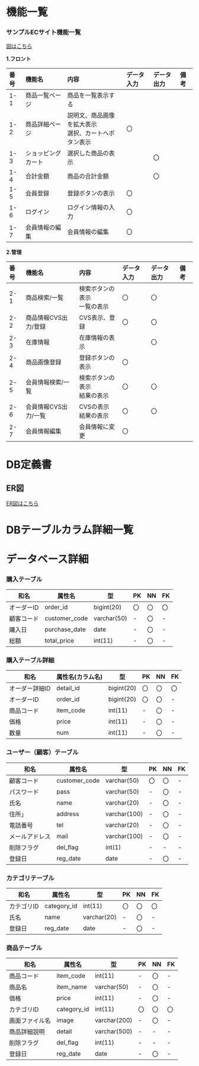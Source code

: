 # 機能一覧
### サンプルECサイト機能一覧

[図はこちら]( https://github.com/Aso2001019/2021sys-design/blob/main/kadai8.md )


**1.フロント**

|番号|機能名|内容|データ入力|データ出力|備考|
|:---|:---|:---|:---|:----|:---|
|1-1|商品一覧ページ|商品を一覧表示する||||
|1-2|商品詳細ページ|説明文、商品画像を拡大表示<br>選択、カートへボタン表示|〇|||
|1-3|ショッピングカート|選択した商品の表示||〇||
|1-4|合計金額|商品の合計金額||〇||
|1-5|会員登録|登録ボタンの表示|〇|||
|1-6|ログイン|ログイン情報の入力|〇|||
|1-7|会員情報の編集|会員情報の編集|〇|||

**2.管理**

|番号|機能名|内容|データ入力|データ出力|備考|
|:---|:---|:---|:---|:----|:---|
|2-1|商品検索/一覧|検索ボタンの表示<br>一覧の表示|〇|〇||
|2-2|商品情報CVS出力/登録|CVS表示、登録|〇|〇||
|2-3|在庫情報|在庫情報の表示||〇||
|2-4|商品画像登録|登録ボタンの表示|〇|||
|2-5|会員情報検索/一覧|検索ボタンの表示<br>結果の表示|〇|〇||
|2-6|会員情報CVS出力/一覧|CVSの表示<br>結果の表示|〇|〇||
|2-7|会員情報編集|会員情報に変更|〇|||


# DB定義書
## ER図
[ER図はこちら]( https://github.com/Aso2001019/2021sys-design/blob/main/mydb.md )

# DBテーブルカラム詳細一覧

# データベース詳細

### 購入テーブル
|和名|属性名|型|PK|NN|FK|
|---|------|--|--|--|--|
|オーダーID|order_id|bigint(20)|〇|〇|〇|
|顧客コード|customer_code|varchar(50)|-|〇|-|
|購入日|purchase_date|date|-|〇|-|
|総額|total_price|int(11)|-|〇|-|

### 購入テーブル詳細
|和名|属性名(カラム名)|型|PK|NN|FK|
|---|------|--|--|--|--|
|オーダー詳細ID|detail_id|bigint(20)|〇|〇|〇|
|オーダーID|order_id|bigint(20)|〇|〇|-|
|商品コード|item_code|int(11)|-|〇|-|
|価格|price|int(11)|-|〇|-|
|数量|num|int(11)|-|〇|-|

### ユーザー（顧客）テーブル 
|和名|属性名|型|PK|NN|FK|
|---|------|--|--|--|--|
|顧客コード|customer_code|varchar(50)|〇|〇|-|
|パスワード|pass|varchar(50)|-|〇|-|
|氏名|name|varchar(20)|-|〇|-|
|住所」|address|varchar(100)|-|〇|-|
|電話番号|tel|varchar(20)|-|〇|-|
|メールアドレス|mail|varchar(100)|-|〇|-|
|削除フラグ|del_flag|int(1)|-|-|-|
|登録日|reg_date|date|-|〇|-|

### カテゴリテーブル
|和名|属性名|型|PK|NN|FK|
|---|------|--|--|--|--|
|カテゴリID|category_id|int(11)|〇|〇|〇|
|氏名|name|varchar(20)|-|〇|-|
|登録日|reg_date|date|-|〇|-|

### 商品テーブル
|和名|属性名|型|PK|NN|FK|
|---|------|--|--|--|--|
|商品コード|item_code|int(11)|-|〇|-|
|商品名|item_name|varchar(50)|-|〇|-|
|価格|price|int(11)|-|〇|-|
|カテゴリID|category_id|int(11)|〇|〇|〇|
|画面ファイル名|image|varchar(200)|-|〇|-|
|商品詳細説明|detail|varchar(500)|-|-|-|
|削除フラグ|del_flag|int(11)|-|-|-|
|登録日|reg_date|date|-|〇|-|

